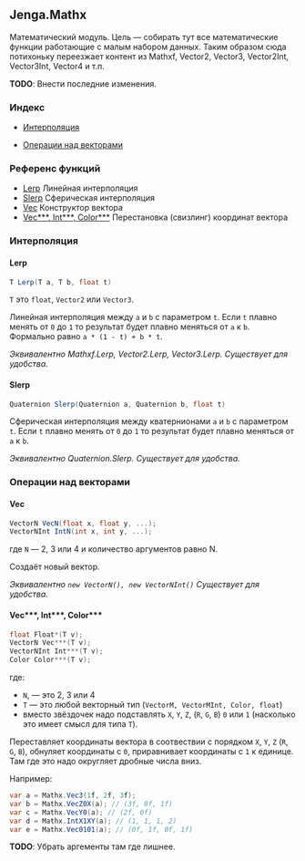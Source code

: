 ## Jenga.Mathx
Математический модуль.
Цель &mdash; собирать тут все математические функции работающие с малым набором данных.
Таким образом сюда потихоньку переезжает контент из 
Mathxf, Vector2, Vector3, Vector2Int, Vector3Int, Vector4 и т.п.

**TODO**: Внести последние изменения.

### Индекс
- [Интерполяция](#интерполяция)
<!-- - [Тригонометрия](#тригонометрия)  -->
- [Операции над векторами](#операции-над-векторами)

### Референс функций
- [Lerp](#lerp) Линейная интерполяция
- [Slerp](#slerp) Сферическая интерполяция
- [Vec](#vec) Конструктор вектора
- [Vec\*\*\*, Int\*\*\*, Color\*\*\*](#vec-int-color) 
  Перестановка (свизлинг) координат вектора

### Интерполяция
#### Lerp
```cs
T Lerp(T a, T b, float t)
``` 
`T` это `float`, `Vector2` или `Vector3`.

Линейная интерполяция между `a` и `b` с параметром `t`.
Если `t` плавно менять от `0` до `1` то результат будет плавно меняться
от `a` к `b`.
Формально равно `a * (1 - t) + b * t`.

*Эквивалентно Mathxf.Lerp, Vector2.Lerp, Vector3.Lerp.
Существует для удобства.*

#### Slerp
```cs
Quaternion Slerp(Quaternion a, Quaternion b, float t)
``` 
Сферическая интерполяция между кватернионами `a` и `b` с параметром `t`.
Если `t` плавно менять от `0` до `1` то результат будет плавно меняться
от `a` к `b`.

*Эквивалентно Quaternion.Slerp.
Существует для удобства.*

### Операции над векторами
#### Vec
```cs
VectorN VecN(float x, float y, ...);
VectorNInt IntN(int x, int y, ...);
```
где `N` &mdash; 2, 3 или 4 и количество аргументов равно N.

Создаёт новый вектор. 

*Эквивалентно `new VectorN(), new VectorNInt()`
Существует для удобства.*
#### Vec\*\*\*, Int\*\*\*, Color\*\*\*
```cs
float Float*(T v);
VectorN Vec***(T v);
VectorNInt Int***(T v);
Color Color***(T v);
```
где:
  - `N`, &mdash; это 2, 3 или 4
  - `T` &mdash; это любой векторный тип (`VectorM, VectorMInt, Color, float`)
  - вместо звёздочек надо подставлять `X`, `Y`, `Z`, (`R`, `G`, `B`) `0` или `1` 
    (насколько это имеет смысл для типа `T`).

Переставляет координаты вектора в соотвествии с порядком 
`X`, `Y`, `Z` (`R`, `G`, `B`), обнуляет координаты с `0`, 
приравнивает координаты с `1` к единице.
Там где это надо округляет дробные числа вниз.

Например:
```cs
var a = Mathx.Vec3(1f, 2f, 3f);
var b = Mathx.VecZ0X(a); // (3f, 0f, 1f)
var c = Mathx.VecY0(a); // (2f, 0f)
var d = Mathx.IntX1XY(a); // (1, 1, 1, 2)
var e = Mathx.Vec0101(a); // (0f, 1f, 0f, 1f)
```

**TODO**: Убрать аргементы там где лишнее.
